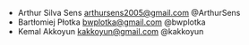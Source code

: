 * Arthur Silva Sens <arthursens2005@gmail.com> @ArthurSens
* Bartłomiej Płotka <bwplotka@gmail.com> @bwplotka
* Kemal Akkoyun <kakkoyun@gmail.com> @kakkoyun
